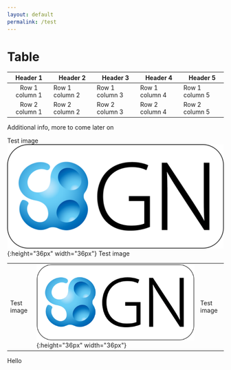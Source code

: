 ```yaml
---
layout: default
permalink: /test
---
```


# Table

| Header 1         | Header 2       | Header 3       | Header 4       | Header 5       |
|:----------------:|----------------|----------------|----------------|----------------|
| Row 1 column 1   | Row 1 column 2 | Row 1 column 3 | Row 1 column 4 | Row 1 column 5 |
| Row 2 column 1   | Row 2 column 2 | Row 2 column 3 | Row 2 column 4 | Row 2 column 5 |

Additional info, more to come later on

Test image ![Test image](../images/SBGN-logo-WhiteBackground-1024.png){:height="36px" width="36px"} Test image

|        |        |        |
| ------ | ------ | ------ |
| Test image | ![Test image](../images/SBGN-logo-WhiteBackground-1024.png){:height="36px" width="36px"} | Test image |


Hello
